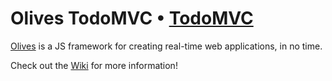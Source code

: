# Olives TodoMVC • [TodoMVC](http://todomvc.com)

[Olives](http://flams.github.com/olives/) is a JS framework for creating real-time web applications, in no time.

Check out the [Wiki](https://github.com/flams/olives/wiki) for more information!

